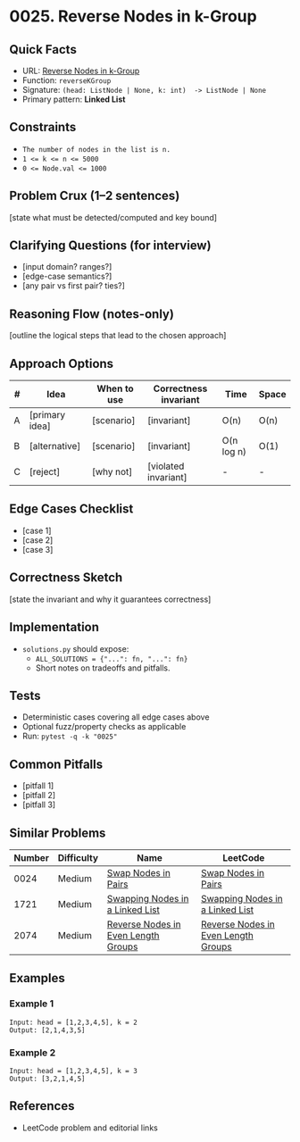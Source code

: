 # 0025. Reverse Nodes in k-Group

## Quick Facts

- URL: [Reverse Nodes in k-Group](https://leetcode.com/problems/reverse-nodes-in-k-group/)
- Function: `reverseKGroup`
- Signature: `(head: ListNode | None, k: int)  -> ListNode | None`
- Primary pattern: **Linked List**

## Constraints

- `The number of nodes in the list is n.`
- `1 <= k <= n <= 5000`
- `0 <= Node.val <= 1000`

## Problem Crux (1–2 sentences)

[state what must be detected/computed and key bound]

## Clarifying Questions (for interview)

- [input domain? ranges?]
- [edge-case semantics?]
- [any pair vs first pair? ties?]

## Reasoning Flow (notes-only)

[outline the logical steps that lead to the chosen approach]

## Approach Options

| # | Idea | When to use | Correctness invariant | Time | Space |
|---|------|-------------|-----------------------|------|-------|
| A | [primary idea] | [scenario] | [invariant] | O(n) | O(n) |
| B | [alternative] | [scenario] | [invariant] | O(n log n) | O(1) |
| C | [reject] | [why not] | [violated invariant] | - | - |

## Edge Cases Checklist

- [case 1]
- [case 2]
- [case 3]

## Correctness Sketch

[state the invariant and why it guarantees correctness]

## Implementation

- `solutions.py` should expose:
  - `ALL_SOLUTIONS = {"...": fn, "...": fn}`
  - Short notes on tradeoffs and pitfalls.

## Tests

- Deterministic cases covering all edge cases above
- Optional fuzz/property checks as applicable
- Run: `pytest -q -k "0025"`

## Common Pitfalls

- [pitfall 1]
- [pitfall 2]
- [pitfall 3]

## Similar Problems

| Number | Difficulty | Name | LeetCode |
|---|---|---|---|
| 0024 | Medium | [Swap Nodes in Pairs](../0024-swap-nodes-in-pairs/readme.md) | [Swap Nodes in Pairs](https://leetcode.com/problems/swap-nodes-in-pairs/) |
| 1721 | Medium | [Swapping Nodes in a Linked List](../1721-swapping-nodes-in-a-linked-list/readme.md) | [Swapping Nodes in a Linked List](https://leetcode.com/problems/swapping-nodes-in-a-linked-list/) |
| 2074 | Medium | [Reverse Nodes in Even Length Groups](../2074-reverse-nodes-in-even-length-groups/readme.md) | [Reverse Nodes in Even Length Groups](https://leetcode.com/problems/reverse-nodes-in-even-length-groups/) |

## Examples

### Example 1

```text
Input: head = [1,2,3,4,5], k = 2
Output: [2,1,4,3,5]
```

### Example 2

```text
Input: head = [1,2,3,4,5], k = 3
Output: [3,2,1,4,5]
```

## References

- LeetCode problem and editorial links
